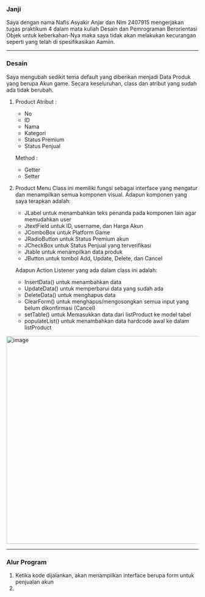 ### Janji

Saya dengan nama Nafis Asyakir Anjar dan Nim 2407915 mengerjakan tugas praktikum 4 dalam mata kuliah Desain dan Pemrograman Berorientasi Objek untuk keberkahan-Nya maka saya tidak akan melakukan kecurangan seperti yang telah di spesifikasikan Aamiin.

---

### Desain

   Saya mengubah sedikit tema default yang diberikan menjadi Data Produk yang berupa Akun game. Secara keseluruhan, class dan atribut yang sudah ada tidak berubah.
   
1. Product
   Atribut :
      - No
      - ID
      - Nama
      - Kategori
      - Status Premium
      - Status Penjual
        
   Method :
      - Getter
      - Setter
       
2. Product Menu
   Class ini memiliki fungsi sebagai interface yang mengatur dan menampilkan semua komponen visual. Adapun komponen yang saya terapkan adalah:
   
   - JLabel untuk menambahkan teks penanda pada komponen lain agar memudahkan user
   - JtextField untuk ID, username, dan Harga Akun
   - JComboBox untuk Platform Game
   - JRadioButton untuk Status Premium akun
   - JCheckBox untuk Status Penjual yang terverifikasi
   - Jtable untuk menampilkan data produk
   - JButton untuk tombol Add, Update, Delete, dan Cancel

   Adapun Action Listener yang ada dalam class ini adalah:
   
   - InsertData() untuk menambahkan data
   - UpdateData() untuk memperbarui data yang sudah ada
   - DeleteData() untuk menghapus data
   - ClearForm() untuk menghapus/mengosongkan semua input yang belum dikonfirmasi (Cancel)
   - setTable() untuk Memasukkan data dari listProduct ke model tabel
   - populateList() untuk menambahkan data hardcode awal ke dalam listProduct
     
<img width="720" height="544" alt="image" src="https://github.com/user-attachments/assets/593b60e8-d336-4b71-9097-f31eb0a1ff4a" />

---

### Alur Program

1. Ketika kode dijalankan, akan menampilkan interface berupa form untuk penjualan akun
2. 
